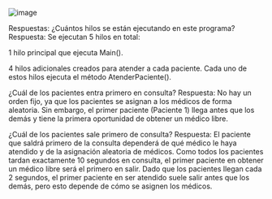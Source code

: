 ![image](https://github.com/user-attachments/assets/d7598306-b821-4342-91b3-8b1c35278e93)

Respuestas:
¿Cuántos hilos se están ejecutando en este programa?
Respuesta:
Se ejecutan 5 hilos en total:

1 hilo principal que ejecuta Main().

4 hilos adicionales creados para atender a cada paciente. Cada uno de estos hilos ejecuta el método AtenderPaciente().

¿Cuál de los pacientes entra primero en consulta?
Respuesta:
No hay un orden fijo, ya que los pacientes se asignan a los médicos de forma aleatoria.
Sin embargo, el primer paciente (Paciente 1) llega antes que los demás y tiene la primera oportunidad de obtener un médico libre.

¿Cuál de los pacientes sale primero de consulta?
Respuesta:
El paciente que saldrá primero de la consulta dependerá de qué médico le haya atendido y de la asignación aleatoria de médicos.
Como todos los pacientes tardan exactamente 10 segundos en consulta, el primer paciente en obtener un médico libre será el primero en salir.
Dado que los pacientes llegan cada 2 segundos, el primer paciente en ser atendido suele salir antes que los demás, pero esto depende de cómo se asignen los médicos.
